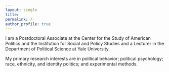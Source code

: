 ```yaml
---
layout: single
title:
permalink: /
author_profile: true
---
```


I am a Postdoctoral Associate at the Center for the Study of American Politics and the Institution for Social and Policy Studies and a Lecturer in the Department of Political Science at Yale University.

My primary research interests are in political behavior; political psychology; race, ethnicity, and identity politics; and experimental methods.

